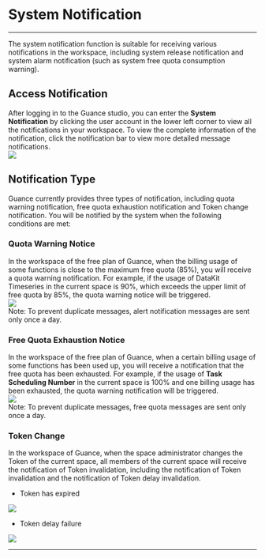 # System Notification
---

The system notification function is suitable for receiving various notifications in the workspace, including system release notification and system alarm notification (such as system free quota consumption warning).

<a name="J0NSc"></a>
## Access Notification

After logging in to the Guance studio, you can enter the **System Notification** by clicking the user account in the lower left corner to view all the notifications in your workspace. To view the complete information of the notification, click the notification bar to view more detailed message notifications.<br />![](img/13_inform_01.png)


## Notification Type

Guance currently provides three types of notification, including quota warning notification, free quota exhaustion notification and Token change notification. You will be notified by the system when the following conditions are met:

### Quota Warning Notice

In the workspace of the free plan of Guance, when the billing usage of some functions is close to the maximum free quota (85%), you will receive a quota warning notification. For example, if the usage of DataKit Timeseries in the current space is 90%, which exceeds the upper limit of free quota by 85%, the quota warning notice will be triggered.<br />![](img/13_inform_02.png)<br />Note: To prevent duplicate messages, alert notification messages are sent only once a day.


### Free Quota Exhaustion Notice

In the workspace of the free plan of Guance, when a certain billing usage of some functions has been used up, you will receive a notification that the free quota has been exhausted. For example, if the usage of **Task Scheduling Number** in the current space is 100% and one billing usage has been exhausted, the quota warning notification will be triggered. <br />![](img/13_inform_03.png)<br />Note: To prevent duplicate messages, free quota messages are sent only once a day.


### Token Change

In the workspace of Guance, when the space administrator changes the Token of the current space, all members of the current space will receive the notification of Token invalidation, including the notification of Token invalidation and the notification of Token delay invalidation.

- Token has expired

![](img/13_inform_04.png)

- Token delay failure

![](img/13_inform_05.png)


---
